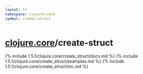 ```yaml
---
layout: fn
namespace: clojure.core
symbol: create-struct
---
```


# [clojure.core](../)/create-struct

{% include 1.5.1/clojure.core/create_struct/docs.md %}
{% include 1.5.1/clojure.core/create_struct/examples.md %}
{% include 1.5.1/clojure.core/create_struct/src.md %}

